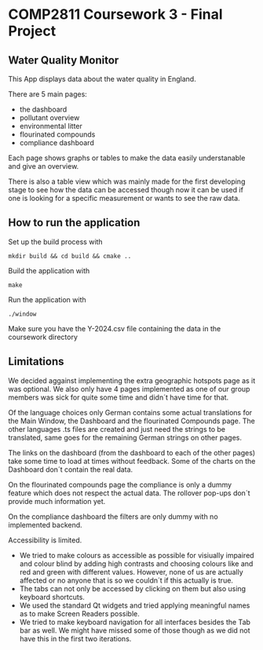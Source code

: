 # COMP2811 Coursework 3 - Final Project

## Water Quality Monitor
This App displays data about the water quality in England.

There are 5 main pages:
- the dashboard
- pollutant overview
- environmental litter
- flourinated compounds
- compliance dashboard

Each page shows graphs or tables to make the data easily understanable and give an overview.

There is also a table view which was mainly made for the first developing stage to see how the data can be accessed though now it can be used if one is looking for a specific measurement or wants to see the raw data.

## How to run the application

Set up the build process with

    mkdir build && cd build && cmake ..

Build the application with

    make 

Run the application with

    ./window

Make sure you have the Y-2024.csv file containing the data in the coursework directory

## Limitations

We decided aggainst implementing the extra geographic hotspots page as it was optional. We also only have 4 pages implemented as one of our group members was sick for quite some time and didn´t have time for that.

Of the language choices only German contains some actual translations for the Main Window, the Dashboard and the flourinated Compounds page. The other languages .ts files are created and just need the strings to be translated, same goes for the remaining German strings on other pages.

The links on the dashboard (from the dashboard to each of the other pages) take some time to load at times without feedback. Some of the charts on the Dashboard don´t contain the real data.

On the flourinated compounds page the compliance is only a dummy feature which does not respect the actual data. The rollover pop-ups don´t provide much information yet.

On the compliance dashboard the filters are only dummy with no implemented backend.

Accessibility is limited. 
- We tried to make colours as accessible as possible for visiually impaired and colour blind by adding high contrasts and choosing colours like and red and green with different values. However, none of us are actually affected or no anyone that is so we couldn´t if this actually is true.
- The tabs can not only be accessed by clicking on them but also using keyboard shortcuts.
- We used the standard Qt widgets and tried applying meaningful names as to make Screen Readers possible.
- We tried to make keyboard navigation for all interfaces besides the Tab bar as well. We might have missed some of those though as we did not have this in the first two iterations. 
